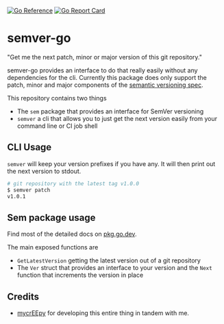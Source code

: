 [![Go Reference](https://pkg.go.dev/badge/github.com/Deichindianer/semver-go.svg)](https://pkg.go.dev/github.com/Deichindianer/semver-go)
[![Go Report Card](https://goreportcard.com/badge/github.com/Deichindianer/semver-go?style=flat-square)](https://goreportcard.com/report/github.com/Deichindianer/semver-go)

# semver-go

"Get me the next patch, minor or major version of this git repository."

semver-go provides an interface to do that really easily without any dependencies for the cli. Currently this package does only support the patch, minor and major components of the [semantic versioning spec](https://semver.org).

This repository contains two things

* The `sem` package that provides an interface for SemVer versioning
* `semver` a cli that allows you to just get the next version easily from your command line or CI job shell

## CLI Usage

`semver` will keep your version prefixes if you have any. It will then print out the next version to stdout.

```sh
# git repository with the latest tag v1.0.0
$ semver patch
v1.0.1
```

## Sem package usage

Find most of the detailed docs on [pkg.go.dev](https://pkg.go.dev/github.com/Deichindianer/semver-go).

The main exposed functions are

* `GetLatestVersion` getting the latest version out of a git repository
* The `Ver` struct that provides an interface to your version and the `Next` function that increments the version in place 

## Credits

* [mycrEEpy](https://github.com/mycrEEpy) for developing this entire thing in tandem with me.
